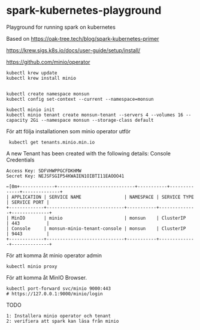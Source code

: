 # spark-kubernetes-playground
Playground for running spark on kubernetes

Based on 
https://oak-tree.tech/blog/spark-kubernetes-primer


https://krew.sigs.k8s.io/docs/user-guide/setup/install/

https://github.com/minio/operator

	kubectl krew update
	kubectl krew install minio


	kubectl create namespace monsun
	kubectl config set-context --current --namespace=monsun

	kubectl minio init
	kubectl minio tenant create monsun-tenant --servers 4 --volumes 16 --capacity 2Gi --namespace monsun --storage-class default

För att följa installationen som minio operator utför
	 
	 kubectl get tenants.minio.min.io

A new Tenant has been created with the following details:
Console Credentials

    Access Key: SDFVHWPPGCFDKHMW
    Secret Key: NEJSFSGIP54KWAIEN1OIBTI11EAOOO41

	←[0m+-------------+-----------------------------+-----------+--------------+--------------+
	| APPLICATION | SERVICE NAME                | NAMESPACE | SERVICE TYPE | SERVICE PORT |
	+-------------+-----------------------------+-----------+--------------+--------------+
	| MinIO       | minio                       | monsun    | ClusterIP    | 443          |
	| Console     | monsun-minio-tenant-console | monsun    | ClusterIP    | 9443         |
	+-------------+-----------------------------+-----------+--------------+--------------+


För att komma åt minio operator admin
	
	kubectl minio proxy

För att komma åt MinIO Browser.
	
	kubectl port-forward svc/minio 9000:443
	# https://127.0.0.1:9000/minio/login

TODO

	1: Installera minio operator och tenant
	2: verifiera att spark kan läsa från minio